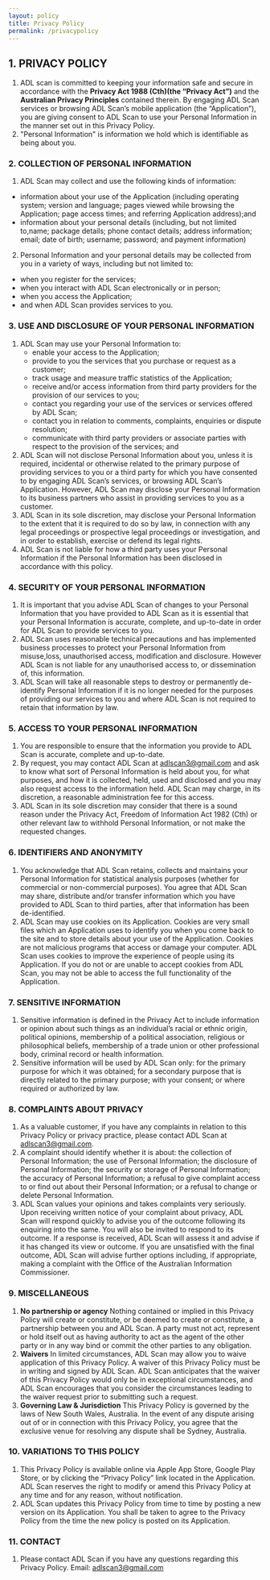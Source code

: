 ```yaml
---
layout: policy
title: Privacy Policy
permalink: /privacypolicy
---
```

## 1. PRIVACY POLICY  
1. ADL scan is committed to keeping your information safe and secure in accordance with the **Privacy Act 1988 (Cth)(the “Privacy Act”)** and the **Australian Privacy Principles** contained therein. By engaging ADL Scan services or browsing ADL Scan’s mobile application (the “Application”), you are giving consent to ADL Scan to use your Personal Information in the manner set out in this Privacy Policy.
2. "Personal Information" is information we hold which is identifiable as being about you.


### 2. COLLECTION OF PERSONAL INFORMATION  
1. ADL Scan may collect and use the following kinds of information:
  - information about your use of the Application (including operating system; version and language; pages viewed while browsing the Application; page access times; and referring Application address);and
  - information about your personal details (including, but not limited to,name; package details; phone contact details; address information; email; date of birth; username; password; and payment information)  
2. Personal Information and your personal details may be collected from you in a variety of ways, including but not limited to: 
  - when you register for the services; 
  - when you interact with ADL Scan electronically or in person; 
  - when you access the Application; 
  - and when ADL Scan provides services to you.


### 3. USE AND DISCLOSURE OF YOUR PERSONAL INFORMATION
1. ADL Scan may use your Personal Information to:
	- enable your access to the Application;
	- provide to you the services that you purchase or request as a customer;
	- track usage and measure traffic statistics of the Application;
	- receive and/or access information from third party providers for the provision of our services to you;
	- contact you regarding your use of the services or services offered by ADL Scan;
	- contact you in relation to comments, complaints, enquiries or dispute resolution;
	- communicate with third party providers or associate parties with respect to the provision of the services; and
2. ADL Scan will not disclose Personal Information about you, unless it is required, incidental or otherwise related to the primary purpose of providing services to you or a third party for which you have consented to by engaging ADL Scan’s services, or browsing ADL Scan’s Application. However, ADL Scan may disclose your Personal Information to its business partners who assist in providing services to you as a customer.
3. ADL Scan in its sole discretion, may disclose your Personal Information to the extent that it is required to do so by law, in connection with any legal proceedings or prospective legal proceedings or investigation, and in order to establish, exercise or defend its legal rights.
4. ADL Scan is not liable for how a third party uses your Personal Information if the Personal Information has been disclosed in accordance with this policy.

### 4. SECURITY OF YOUR PERSONAL INFORMATION
1. It is important that you advise ADL Scan of changes to your Personal Information that you have provided to ADL Scan as it is essential that your Personal Information is accurate, complete, and up-to-date in order for ADL Scan to provide services to you.
2. ADL Scan uses reasonable technical precautions and has implemented business processes to protect your Personal Information from misuse,loss, unauthorised access, modification and disclosure. However ADL Scan is not liable for any unauthorised access to, or dissemination of, this information.
3. ADL Scan will take all reasonable steps to destroy or permanently de-identify Personal Information if it is no longer needed for the purposes of providing our services to you and where ADL Scan is not required to retain that information by law.

### 5. ACCESS TO YOUR PERSONAL INFORMATION
1. You are responsible to ensure that the information you provide to ADL Scan is accurate, complete and up-to-date.
2. By request, you may contact ADL Scan at adlscan3@gmail.com and ask to know what sort of Personal Information is held about you, for what purposes, and how it is collected, held, used and disclosed and you may also request access to the information held. ADL Scan may charge, in its discretion, a reasonable administration fee for this access.
3. ADL Scan in its sole discretion may consider that there is a sound reason under the Privacy Act, Freedom of Information Act 1982 (Cth) or other relevant law to withhold Personal Information, or not make the requested changes.

### 6. IDENTIFIERS AND ANONYMITY
1. You acknowledge that ADL Scan retains, collects and maintains your Personal Information for statistical analysis purposes (whether for commercial or non-commercial purposes). You agree that ADL Scan may share, distribute and/or transfer information which you have provided to ADL Scan to third parties, after that information has been de-identified.
2. ADL Scan may use cookies on its Application. Cookies are very small files which an Application uses to identify you when you come back to the site and to store details about your use of the Application. Cookies are not malicious programs that access or damage your computer. ADL Scan uses cookies to improve the experience of people using its Application. If you do not or are unable to accept cookies from ADL Scan, you may not be able to access the full functionality of the Application.

### 7. SENSITIVE INFORMATION
1. Sensitive information is defined in the Privacy Act to include information or opinion about such things as an individual’s racial or ethnic origin, political opinions, membership of a political association, religious or philosophical beliefs, membership of a trade union or other professional body, criminal record or health information.
2. Sensitive information will be used by ADL Scan only:
for the primary purpose for which it was obtained;
for a secondary purpose that is directly related to the primary purpose; with your consent; or
where required or authorized by law.

### 8. COMPLAINTS ABOUT PRIVACY
1. As a valuable customer, if you have any complaints in relation to this Privacy Policy or privacy practice, please contact ADL Scan at adlscan3@gmail.com.
2. A complaint should identify whether it is about:
the collection of Personal Information;
the use of Personal Information;
the disclosure of Personal Information;
the security or storage of Personal Information;
the accuracy of Personal Information;
a refusal to give complaint access to or find out about their Personal Information; or
a refusal to change or delete Personal Information.
3. ADL Scan values your opinions and takes complaints very seriously. Upon receiving written notice of your complaint about privacy, ADL Scan will respond quickly to advise you of the outcome following its enquiring into the same. You will also be invited to respond to its outcome. If a response is received, ADL Scan will assess it and advise if it has changed its view or outcome. If you are unsatisfied with the final outcome, ADL Scan will advise further options including, if appropriate, making a complaint with the Office of the Australian Information Commissioner.

### 9. MISCELLANEOUS
1. **No partnership or agency** Nothing contained or implied in this Privacy Policy will create or constitute, or be deemed to create or constitute, a partnership between you and ADL Scan. A party must not act, represent or hold itself out as having authority to act as the agent of the other party or in any way bind or commit the other parties to any obligation.
2. **Waivers** In limited circumstances, ADL Scan may allow you to waive application of this Privacy Policy. A waiver of this Privacy Policy must be in writing and signed by ADL Scan. ADL Scan anticipates that the waiver of this Privacy Policy would only be in exceptional circumstances, and ADL Scan encourages that you consider the circumstances leading to the waiver request prior to submitting such a request.
3. **Governing Law & Jurisdiction** This Privacy Policy is governed by the laws of New South Wales, Australia. In the event of any dispute arising out of or in connection with this Privacy Policy, you agree that the exclusive venue for resolving any dispute shall be Sydney, Australia.

### 10. VARIATIONS TO THIS POLICY
1. This Privacy Policy is available online via Apple App Store, Google Play Store, or by clicking the “Privacy Policy” link located in the Application. ADL Scan reserves the right to modify or amend this Privacy Policy at any time and for any reason, without notification.
2. ADL Scan updates this Privacy Policy from time to time by posting a new version on its Application. You shall be taken to agree to the Privacy Policy from the time the new policy is posted on its Application.

### 11. CONTACT
1. Please contact ADL Scan if you have any questions regarding this Privacy Policy. Email: [adlscan3@gmail.com](mailto:adlscan3@gmail.com)
